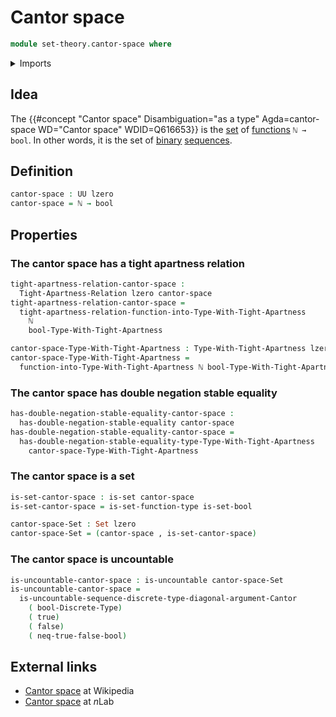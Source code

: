 # Cantor space

```agda
module set-theory.cantor-space where
```

<details><summary>Imports</summary>

```agda
open import elementary-number-theory.natural-numbers

open import foundation.booleans
open import foundation.coproduct-types
open import foundation.function-types-apartness-relations
open import foundation.dependent-pair-types
open import foundation.double-negation-stable-equality
open import foundation.empty-types
open import foundation.lawveres-fixed-point-theorem
open import foundation.negation
open import foundation.propositional-truncations
open import foundation.sets
open import foundation.tight-apartness-relations
open import foundation.unit-type
open import foundation.universe-levels

open import set-theory.cantors-diagonal-argument
open import set-theory.countable-sets
open import set-theory.uncountable-sets

open import univalent-combinatorics.equality-standard-finite-types
open import univalent-combinatorics.standard-finite-types
```

</details>

## Idea

The
{{#concept "Cantor space" Disambiguation="as a type" Agda=cantor-space WD="Cantor space" WDID=Q616653}}
is the [set](foundation-core.sets.md) of
[functions](foundation-core.function-types.md) `ℕ → bool`. In other words, it is
the set of [binary](foundation.booleans.md)
[sequences](foundation.sequences.md).

## Definition

```agda
cantor-space : UU lzero
cantor-space = ℕ → bool
```

## Properties

### The cantor space has a tight apartness relation

```agda
tight-apartness-relation-cantor-space :
  Tight-Apartness-Relation lzero cantor-space
tight-apartness-relation-cantor-space =
  tight-apartness-relation-function-into-Type-With-Tight-Apartness
    ℕ
    bool-Type-With-Tight-Apartness

cantor-space-Type-With-Tight-Apartness : Type-With-Tight-Apartness lzero lzero
cantor-space-Type-With-Tight-Apartness =
  function-into-Type-With-Tight-Apartness ℕ bool-Type-With-Tight-Apartness
```

### The cantor space has double negation stable equality

```agda
has-double-negation-stable-equality-cantor-space :
  has-double-negation-stable-equality cantor-space
has-double-negation-stable-equality-cantor-space =
  has-double-negation-stable-equality-type-Type-With-Tight-Apartness
    cantor-space-Type-With-Tight-Apartness
```

### The cantor space is a set

```agda
is-set-cantor-space : is-set cantor-space
is-set-cantor-space = is-set-function-type is-set-bool

cantor-space-Set : Set lzero
cantor-space-Set = (cantor-space , is-set-cantor-space)
```

### The cantor space is uncountable

```agda
is-uncountable-cantor-space : is-uncountable cantor-space-Set
is-uncountable-cantor-space =
  is-uncountable-sequence-discrete-type-diagonal-argument-Cantor
    ( bool-Discrete-Type)
    ( true)
    ( false)
    ( neq-true-false-bool)
```

## External links

- [Cantor space](https://en.wikipedia.org/wiki/Cantor_space) at Wikipedia
- [Cantor space](https://ncatlab.org/nlab/show/Cantor+space) at $n$Lab
